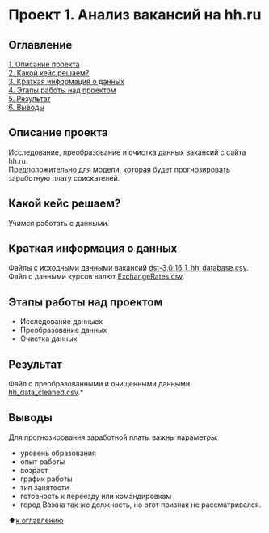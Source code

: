 # Проект 1. Анализ вакансий на hh.ru

## Оглавление

[1. Описание проекта](https://github.com/experiment0/sf_data_science/blob/main/project_1/README.md#Описание-проекта)\
[2. Какой кейс решаем?](https://github.com/experiment0/sf_data_science/blob/main/project_1/README.md#Какой-кейс-решаем)\
[3. Краткая информация о данных](https://github.com/experiment0/sf_data_science/blob/main/project_1/README.md#Краткая-информация-о-данных)\
[4. Этапы работы над проектом](https://github.com/experiment0/sf_data_science/blob/main/project_1/README.md#Этапы-работы-над-проектом)\
[5. Результат](https://github.com/experiment0/sf_data_science/blob/main/project_1/README.md#Результат)\
[6. Выводы](https://github.com/experiment0/sf_data_science/blob/main/project_1/README.md#Выводы)

## Описание проекта
Исследование, преобразование и очистка данных вакансий с сайта hh.ru.\
Предположительно для модели, которая будет прогнозировать заработную плату соискателей.

## Какой кейс решаем?
Учимся работать с данными.

## Краткая информация о данных
Файлы с исходными данными вакансий [dst-3.0_16_1_hh_database.csv](https://disk.yandex.ru/d/8OXoyA6XtZqbHA).\
Файл с данными курсов валют [ExchangeRates.csv](https://disk.yandex.ru/d/tGhRcWefNnkzTQ).

## Этапы работы над проектом
- Исследование данныех
- Преобразование данных
- Очистка данных

## Результат
Файл с преобразованными и очищенными данными [hh_data_cleaned.csv](https://disk.yandex.ru/d/tGhRcWefNnkzTQ).*

## Выводы
Для прогнозирования заработной платы важны параметры:
- уровень образования
- опыт работы
- возраст
- график работы
- тип занятости
- готовность к переезду или командировкам
- город
Важна так же должность, но этот признак не рассматривался.

:arrow_up:[к оглавлению](https://github.com/experiment0/sf_data_science/blob/main/project_1/README.md#Оглавление)